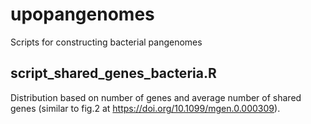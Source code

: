 # upopangenomes
Scripts for constructing bacterial pangenomes

## script_shared_genes_bacteria.R
Distribution based on number of genes and average number of shared genes (similar to fig.2 at https://doi.org/10.1099/mgen.0.000309).
